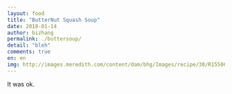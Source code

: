 ```yaml
---
layout: food
title: "ButterNut Squash Soup"
date: 2018-01-14
author: bizhang
permalink: ./buttersoup/
detail: "bleh"
comments: true
en: en
img: http://images.meredith.com/content/dam/bhg/Images/recipe/38/R155068.jpg.rendition.largest.jpg
---
```


It was ok.
